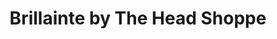 ---
title: "Brillainte by The Head Shoppe"
url: /halifax/brillainte-by-the-head-shoppe/
shop: Friseur
---